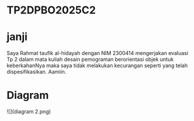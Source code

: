 # TP2DPBO2025C2
# janji
Saya Rahmat taufik al-hidayah dengan NIM 2300414 mengerjakan evaluasi Tp 2 dalam mata kuliah desain pemograman berorientasi objek untuk keberkahanNya maka saya tidak melakukan kecurangan seperti yang telah dispesifikasikan. Aamiin. 
 # Diagram
 ![](diagram 2.png)
